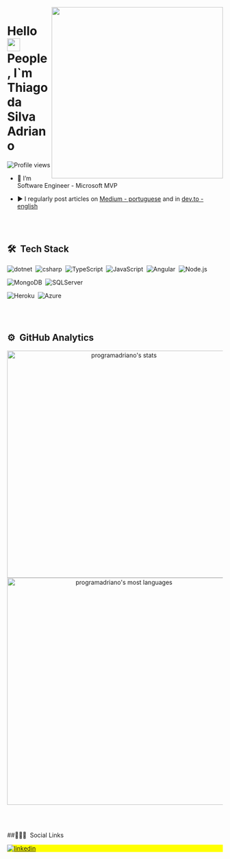 
<img align="right" height="400em" src="https://instagram.fcgh12-1.fna.fbcdn.net/v/t51.2885-19/59402703_2397071497027305_4326176632906711040_n.jpg?stp=dst-jpg_s320x320&_nc_ht=instagram.fcgh12-1.fna.fbcdn.net&_nc_cat=109&_nc_ohc=BXMcfJgEidsAX9JyWGl&edm=ABfd0MgBAAAA&ccb=7-4&oh=00_AT-QOAfI7kPYSu3UBGQk60KvCAjaPUhMFVNE7zVqvst9gw&oe=624058AC&_nc_sid=7bff83"/>
<h1 align="left">Hello <img src="https://raw.githubusercontent.com/kaueMarques/kaueMarques/master/hi.gif" width="30px"> People, I`m Thiago da Silva Adriano</h1>
<p align="left"> <img src="https://komarev.com/ghpvc/?username=programadriano&color=yellow" alt="Profile views" /> </p>


- 🔭 I’m Software Engineer - Microsoft MVP

- ▶️ I regularly post articles on [Medium - portuguese](https://programadriano.medium.com/) and in [dev.to - english](https://dev.to/programadriano/)


<br><br>

## 🛠 &nbsp;Tech Stack


![dotnet](https://img.shields.io/badge/dotnet-%230072C6?style=for-the-badge&logo=dotnet&logoColor=white)&nbsp;
![csharp](https://img.shields.io/badge/csharp-43853D?style=for-the-badge&logo=csharp&logoColor=withe)&nbsp;
![TypeScript](https://img.shields.io/badge/TypeScript-%230072C6?style=for-the-badge&logo=TypeScript&logoColor=white)&nbsp;
![JavaScript](https://img.shields.io/badge/JavaScript-323330?style=for-the-badge&logo=javascript&logoColor=F7DF1E)&nbsp;
![Angular](https://img.shields.io/badge/Angular-DD0031?style=for-the-badge&logo=angular&logoColor=white)&nbsp;
![Node.js](https://img.shields.io/badge/Node.js-43853D?style=for-the-badge&logo=node.js&logoColor=white)&nbsp;


![MongoDB](https://img.shields.io/badge/MongoDB-4EA94B?style=for-the-badge&logo=mongodb&logoColor=white)&nbsp;
![SQLServer](https://img.shields.io/badge/SQLServer-yellow?style=for-the-badge&logo=SQLServer&logoColor=white)&nbsp;


![Heroku](https://img.shields.io/badge/Heroku-430098?style=for-the-badge&logo=heroku&logoColor=white)&nbsp;
![Azure](https://img.shields.io/badge/azure-%230072C6.svg?style=for-the-badge&logo=microsoftazure&logoColor=white)


<br><br>

## ⚙️ &nbsp;GitHub Analytics

<p align="center">
<img width="530em" src="https://github-readme-stats.vercel.app/api?username=programadriano&show_icons=true&theme=vision-friendly-dark" alt="programadriano's stats"/>
<img width="530em" src="https://github-readme-stats.vercel.app/api/top-langs/?username=programadriano&layout=compact&theme=vision-friendly-dark" alt="programadriano's most languages"/>
</p>

<br><br>

##🙍🏼‍♂ &nbsp;Social Links

<p align="left" style="background:yellow">
<a href="https://www.linkedin.com/in/tadriano-net/" target="_blank">
  <img align="center" src="https://img.shields.io/badge/linkedin-%230077B5.svg?style=for-the-badge&logo=linkedin&logoColor=white" alt="linkedin"/>
</a>

</p>
